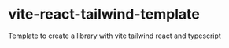 # vite-react-tailwind-template
Template to create a library with vite tailwind react and typescript
